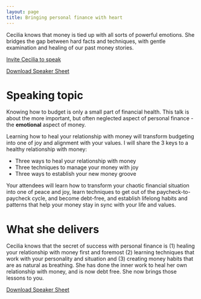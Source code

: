 ```yaml
---
layout: page
title: Bringing personal finance with heart
---
```


Cecilia knows that money is tied up with all sorts of powerful emotions. She bridges the gap between hard facts and techniques, with gentle examination and healing of our past money stories.

<a class="button primary" href="mailto:cecilia@bountifulmoneyllc.com?subject=Speaking at our event">Invite Cecilia to speak</a>

<a class="button primary" href="http://www.bountifulmoneycoach.com/documents/Cecilia-SpeakerSheet.pdf">Download Speaker Sheet</a>
# Speaking topic
Knowing how to budget is only a small part of financial health. This talk is about the more important, but often neglected aspect of personal finance - the **emotional** aspect of money. 

Learning how to heal your relationship with money will transform budgeting into one of joy and alignment with your values. I will share the 3 keys to a healthy relationship with money:
* Three ways to heal your relationship with money
* Three techniques to manage your money with joy
* Three ways to establish your new money groove

Your attendees will learn how to transform your chaotic financial situation into one of peace and joy, learn techniques to get out of the paycheck-to-paycheck cycle, and become debt-free, and establish lifelong habits and patterns that help your money stay in sync with your life and values.

# What she delivers
Cecilia knows that the secret of success with personal finance is (1) healing your relationship with money first and foremost (2) learning techniques that work with your personality and situation and (3) creating money habits that are as natural as breathing. She has done the inner work to heal her own relationship with money, and is now debt free. She now brings those lessons to you. 

<a class="button primary" href="http://www.bountifulmoneycoach.com/documents/Cecilia-SpeakerSheet.pdf">Download Speaker Sheet</a>
